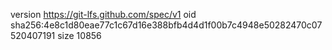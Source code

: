 version https://git-lfs.github.com/spec/v1
oid sha256:4e8c1d80eae77c1c67d16e388bfb4d4d1f00b7c4948e50282470c07520407191
size 10856
